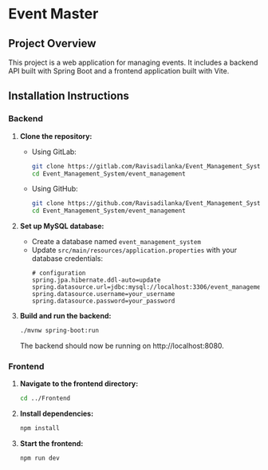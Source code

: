 # Event Master

## Project Overview
This project is a web application for managing events. It includes a backend API built with Spring Boot and a frontend application built with Vite.

## Installation Instructions

### Backend
1. **Clone the repository:**
    - Using GitLab:
        ```bash
        git clone https://gitlab.com/Ravisadilanka/Event_Management_System.git
        cd Event_Management_System/event_management
        ```
    - Using GitHub:
        ```bash
        git clone https://github.com/Ravisadilanka/Event_Management_System
        cd Event_Management_System/event_management
        ```

2. **Set up MySQL database:**
    - Create a database named `event_management_system`
    - Update `src/main/resources/application.properties` with your database credentials:
        ```properties
        # configuration
        spring.jpa.hibernate.ddl-auto=update
        spring.datasource.url=jdbc:mysql://localhost:3306/event_management_system
        spring.datasource.username=your_username
        spring.datasource.password=your_password
        ```

3. **Build and run the backend:**
    ```bash
    ./mvnw spring-boot:run
    ```
    The backend should now be running on http://localhost:8080.

### Frontend
1. **Navigate to the frontend directory:**
    ```bash
    cd ../Frontend
    ```

2. **Install dependencies:**
    ```bash
    npm install
    ```

3. **Start the frontend:**
    ```bash
    npm run dev
    ```
